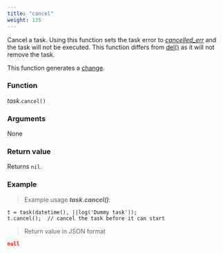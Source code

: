 ```yaml
---
title: "cancel"
weight: 135
---
```


Cancel a task. Using this function sets the task error to *[cancelled_err](../../../errors//cancelled_err)* and the task will not be executed. This function differs from [del()](../del) as it will not remove the task.

This function generates a [change](../../../overview/changes).

### Function

*task*.`cancel()`

### Arguments

None

### Return value

Returns `nil`.

### Example

> Example usage ***task.cancel()***:

```thingsdb,json_response
t = task(datetime(), ||log('Dummy task'));
t.cancel();  // cancel the task before it can start
```

> Return value in JSON format

```json
null
```
